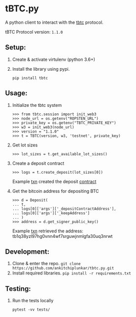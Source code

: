 # tBTC.py

A python client to interact with the [tbtc](https://tbtc.network/) protocol.

tBTC Protocol version: `1.1.0`


## Setup:
1. Create & activate virtulenv (python 3.6+)
2. Install the library using pypi. 

    ```
    pip install tbtc
    ```

## Usage:
1. Initialize the tbtc system
    ```
    >>> from tbtc.session import init_web3
    >>> node_url = os.getenv("ROPSTEN_URL")
    >>> private_key = os.getenv("TBTC_PRIVATE_KEY")
    >>> w3 = init_web3(node_url)
    >>> version = "1.1.0"
    >>> t = TBTC(version, w3, 'testnet', private_key)
    ```

2. Get lot sizes
    ```
    >>> lot_sizes = t.get_available_lot_sizes()
    ```

3. Create a deposit contract
    ```
    >>> logs = t.create_deposit(lot_sizes[0])
    ```
    Example [txn](https://ropsten.etherscan.io/tx/0x23dbdbda025bfb41f00486b6b0994b2f271b7505b79738202b9940f81c374206) created the deposit [contract](https://ropsten.etherscan.io/address/0xd7Edcd864c79C54AEFD82636103BA263C361d49D)

4. Get the bitcoin address for depositing BTC
    ```
    >>> d = Deposit(
    ... t, 
    ... logs[0]['args']['_depositContractAddress'],
    ... logs[0]['args']['_keepAddress']
    ... )
    >>> address = d.get_signer_public_key()
    ```
    Example [txn](https://ropsten.etherscan.io/tx/0xadeee43cacd1d333d23d1445aceb91287e8680667fc4cff0c55382c2b8d37a77) retrieved the address: tb1q38yzl97hg0vnn4wf7srguwjnmlgfa30uq3nrwt


## Development:
1. Clone & enter the repo. `git clone https://github.com/ankitchiplunkar/tbtc.py.git`
2. Install required libraries. `pip install -r requirements.txt`

## Testing:
1. Run the tests locally 

    ```pytest -vv tests/```
